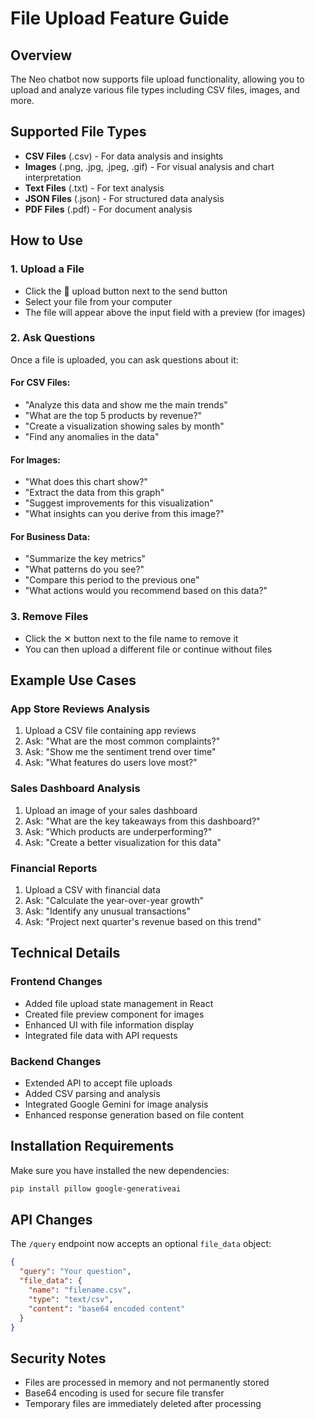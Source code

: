 # File Upload Feature Guide

## Overview
The Neo chatbot now supports file upload functionality, allowing you to upload and analyze various file types including CSV files, images, and more.

## Supported File Types
- **CSV Files** (.csv) - For data analysis and insights
- **Images** (.png, .jpg, .jpeg, .gif) - For visual analysis and chart interpretation
- **Text Files** (.txt) - For text analysis
- **JSON Files** (.json) - For structured data analysis
- **PDF Files** (.pdf) - For document analysis

## How to Use

### 1. Upload a File
- Click the 📁 upload button next to the send button
- Select your file from your computer
- The file will appear above the input field with a preview (for images)

### 2. Ask Questions
Once a file is uploaded, you can ask questions about it:

#### For CSV Files:
- "Analyze this data and show me the main trends"
- "What are the top 5 products by revenue?"
- "Create a visualization showing sales by month"
- "Find any anomalies in the data"

#### For Images:
- "What does this chart show?"
- "Extract the data from this graph"
- "Suggest improvements for this visualization"
- "What insights can you derive from this image?"

#### For Business Data:
- "Summarize the key metrics"
- "What patterns do you see?"
- "Compare this period to the previous one"
- "What actions would you recommend based on this data?"

### 3. Remove Files
- Click the ✕ button next to the file name to remove it
- You can then upload a different file or continue without files

## Example Use Cases

### App Store Reviews Analysis
1. Upload a CSV file containing app reviews
2. Ask: "What are the most common complaints?"
3. Ask: "Show me the sentiment trend over time"
4. Ask: "What features do users love most?"

### Sales Dashboard Analysis
1. Upload an image of your sales dashboard
2. Ask: "What are the key takeaways from this dashboard?"
3. Ask: "Which products are underperforming?"
4. Ask: "Create a better visualization for this data"

### Financial Reports
1. Upload a CSV with financial data
2. Ask: "Calculate the year-over-year growth"
3. Ask: "Identify any unusual transactions"
4. Ask: "Project next quarter's revenue based on this trend"

## Technical Details

### Frontend Changes
- Added file upload state management in React
- Created file preview component for images
- Enhanced UI with file information display
- Integrated file data with API requests

### Backend Changes
- Extended API to accept file uploads
- Added CSV parsing and analysis
- Integrated Google Gemini for image analysis
- Enhanced response generation based on file content

## Installation Requirements
Make sure you have installed the new dependencies:
```bash
pip install pillow google-generativeai
```

## API Changes
The `/query` endpoint now accepts an optional `file_data` object:
```json
{
  "query": "Your question",
  "file_data": {
    "name": "filename.csv",
    "type": "text/csv",
    "content": "base64 encoded content"
  }
}
```

## Security Notes
- Files are processed in memory and not permanently stored
- Base64 encoding is used for secure file transfer
- Temporary files are immediately deleted after processing